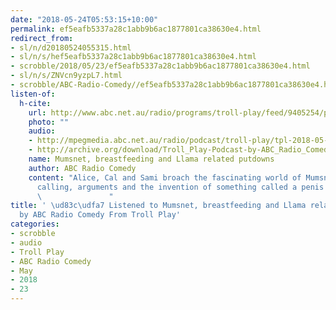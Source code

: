 ```yaml
---
date: "2018-05-24T05:53:15+10:00"
permalink: ef5eafb5337a28c1abb9b6ac1877801ca38630e4.html
redirect_from:
- sl/n/d20180524055315.html
- sl/n/s/hef5eafb5337a28c1abb9b6ac1877801ca38630e4.html
- scrobble/2018/05/23/ef5eafb5337a28c1abb9b6ac1877801ca38630e4.html
- sl/n/s/ZNVcn9yzpL7.html
- scrobble/ABC-Radio-Comedy//ef5eafb5337a28c1abb9b6ac1877801ca38630e4.html
listen-of:
  h-cite:
    url: http://www.abc.net.au/radio/programs/troll-play/feed/9405254/podcast.xml
    photo: ""
    audio:
    - http://mpegmedia.abc.net.au/radio/podcast/troll-play/tpl-2018-05-18-ep5.mp3
    - http://archive.org/download/Troll_Play-Podcast-by-ABC_Radio_Comedy/Mumsnet_breastfeeding_and_Llama_related_putdowns.mp3
    name: Mumsnet, breastfeeding and Llama related putdowns
    author: ABC Radio Comedy
    content: "Alice, Cal and Sami broach the fascinating world of Mumsnet. Cue name
      calling, arguments and the invention of something called a penis beaker.\n                    \n
      \               "
title: ' \ud83c\udfa7 Listened to Mumsnet, breastfeeding and Llama related putdowns
  by ABC Radio Comedy From Troll Play'
categories:
- scrobble
- audio
- Troll Play
- ABC Radio Comedy
- May
- 2018
- 23
---
```


